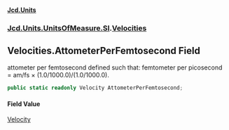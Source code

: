 #### [Jcd.Units](index 'index')
### [Jcd.Units.UnitsOfMeasure.SI](Jcd.Units.UnitsOfMeasure.SI 'Jcd.Units.UnitsOfMeasure.SI').[Velocities](Velocities 'Jcd.Units.UnitsOfMeasure.SI.Velocities')

## Velocities.AttometerPerFemtosecond Field

attometer per femtosecond defined such that: femtometer per picosecond = am/fs × (1.0/1000.0)/(1.0/1000.0).

```csharp
public static readonly Velocity AttometerPerFemtosecond;
```

#### Field Value
[Velocity](Velocity 'Jcd.Units.UnitTypes.Velocity')